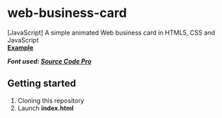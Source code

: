 # web-business-card
[JavaScript] A simple animated Web business card in HTML5, CSS and JavaScript\
**[Example](https://deve.lol/www/krevus/)**

***Font used: [Source Code Pro](https://fonts.google.com/specimen/Source+Code+Pro)***

## Getting started
1. Cloning this repository
2. Launch **index.html**
